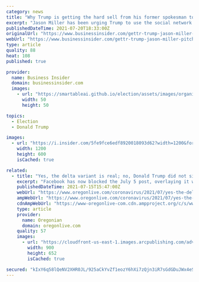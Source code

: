 ```yaml
---
category: news
title: "Why Trump is getting the hard sell from his former spokesman to join a new conservative social media site"
excerpt: "Jason Miller has been urging Trump to use the social network GETTR. \"He was holding it in his hand, and he's like, 'Wow, I haven't done this in a while.'\""
publishedDateTime: 2021-07-20T18:33:00Z
originalUrl: "https://www.businessinsider.com/gettr-trump-jason-miller-pitch-price-conservative-social-media-2021-7"
webUrl: "https://www.businessinsider.com/gettr-trump-jason-miller-pitch-price-conservative-social-media-2021-7"
type: article
quality: 88
heat: 108
published: true

provider:
  name: Business Insider
  domain: businessinsider.com
  images:
    - url: "https://smartableai.github.io/election/assets/images/organizations/businessinsider.com-50x50.jpg"
      width: 50
      height: 50

topics:
  - Election
  - Donald Trump

images:
  - url: "https://i.insider.com/5fe9fce6edf8920018093d62?width=1200&format=jpeg"
    width: 1200
    height: 600
    isCached: true

related:
  - title: "Yes, the delta variant is real; no, Donald Trump did not sign an executive order stating it’s ‘Fake News.’"
    excerpt: "Facebook has now blocked the July 5 post, overlaying it with a note that reads: “False Information: Checked by independent fact-checkers.”"
    publishedDateTime: 2021-07-15T15:47:00Z
    webUrl: "https://www.oregonlive.com/coronavirus/2021/07/yes-the-delta-variant-is-real-no-donald-trump-did-not-sign-an-executive-order-stating-its-fake-news.html"
    ampWebUrl: "https://www.oregonlive.com/coronavirus/2021/07/yes-the-delta-variant-is-real-no-donald-trump-did-not-sign-an-executive-order-stating-its-fake-news.html?outputType=amp"
    cdnAmpWebUrl: "https://www-oregonlive-com.cdn.ampproject.org/c/s/www.oregonlive.com/coronavirus/2021/07/yes-the-delta-variant-is-real-no-donald-trump-did-not-sign-an-executive-order-stating-its-fake-news.html?outputType=amp"
    type: article
    provider:
      name: Oregonian
      domain: oregonlive.com
    quality: 57
    images:
      - url: "https://cloudfront-us-east-1.images.arcpublishing.com/advancelocal/BN7EKO2GZVDF7OF33RZZ6JTQ2A.jpeg"
        width: 900
        height: 652
        isCached: true

secured: "kIxY6q58lQeNV2XHR0JL/925aCkYvZf1eozY6hXi7zQjn3iR7sGdGDuJWx4eS0tVMg4IRnNE8FPhO0FL6Y9yo8pQszbrv8OsiJAI98UDIvXGpZKmvBsnMftReYG/+ZfqSSmg5SoncNlHCBBIGdOa3yuaHHV4iG63xd8REl5mpNQro0hx1q7ls0DyzGLt9ST3YA9mP3FHePrYVvJgJkP/kQ+DSnI4jHidhVmXLHO07AW03Ppb5gsPs9iCJocQu1rbL/w93Q03y+9I/hJZnYxMrEk3rkklt0dW43KKIAFBxsk1yL1xGY2NK2vXZtCf7PPm16RxsnmuuQilk4WYT4IlTb6RSVjboxbDcIwuU5yA9Jw=;ndrzp0Igg/rCRnFSexbqhA=="
---
```


